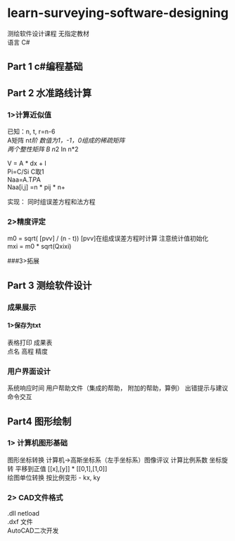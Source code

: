 # learn-surveying-software-designing
测绘软件设计课程   无指定教材  
语言 C#  



## Part 1 c#编程基础


## Part 2 水准路线计算

### 1>计算近似值

已知：n, t, r=n-6  
 A矩阵 n*t阶   数值为1，-1，0组成的稀疏矩阵  
 两个整性矩阵    B n*2   In n*2  
 
 V = A * dx + l    
 Pi=C/Si    C取1  
 Naa=A.T*P*A  
 Naa[i,j] =n * pij * n+   
 
 实现： 同时组误差方程和法方程  


### 2>精度评定

m0 = sqrt( [pvv] / (n - t))      [pvv]在组成误差方程时计算   注意统计值初始化   
mxi = m0 * sqrt(Qxixi)  

###3>拓展  


## Part 3 测绘软件设计

### 成果展示
#### 1>保存为txt
表格打印     成果表  
点名 高程 精度  

### 用户界面设计
系统响应时间  用户帮助文件（集成的帮助， 附加的帮助，算例）  出错提示与建议  命令交互  

## Part4 图形绘制
### 1> 计算机图形基础
图形坐标转换   计算机->高斯坐标系（左手坐标系）图像评议   计算比例系数  坐标旋转   平移到正值  [[x],[y]] * [[0,1],[1,0]]  
绘图单位转换   按比例变形 - kx, ky   
### 2> CAD文件格式
.dll netload  
.dxf 文件  
AutoCAD二次开发  
